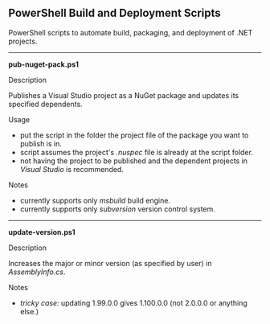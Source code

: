 PowerShell Build and Deployment Scripts
---------------------------------------

PowerShell scripts to automate build, packaging, and deployment of .NET projects.

----------

**pub-nuget-pack.ps1**

Description

Publishes a Visual Studio project as a NuGet package and updates its specified dependents.

Usage

- put the script in the folder the project file of the package you want to publish is in.
- script assumes the project's *.nuspec* file is already at the script folder.
- not having the project to be published and the dependent projects in *Visual Studio* is recommended.

Notes

- currently supports only *msbuild* build engine.
- currently supports only *subversion* version control system.

----------

**update-version.ps1**

Description

Increases the major or minor version (as specified by user) in *AssemblyInfo.cs*.

Notes
- *tricky case:* updating 1.99.0.0 gives 1.100.0.0 (not 2.0.0.0 or anything else.)


